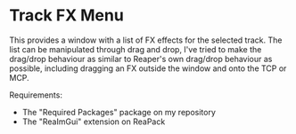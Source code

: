 # Track FX Menu

This provides a window with a list of FX effects for the selected track. The list can be manipulated through drag and drop, I've tried to make the drag/drop behaviour as similar to Reaper's own drag/drop behaviour as possible, including dragging an FX outside the window and onto the TCP or MCP.

Requirements:

- The "Required Packages" package on my repository
- The "ReaImGui" extension on ReaPack
